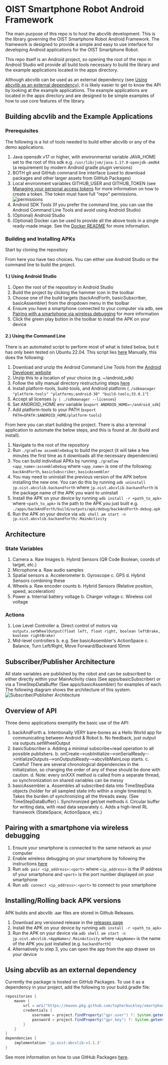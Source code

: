 # OIST Smartphone Robot Android Framework

The main purpose of this repo is to host the abcvlib development. This is the library governing the OIST Smartphone Robot Android Framework. The framework is designed to provide a simple and easy to use interface for developing Android applications for the OIST Smartphone Robot.

This repo itself is an Android project, so opening the root of the repo in Android Studio will provide all build tools necessary to build the library and the example applications located in the apps directory.

Although abcvlib can be used as an external dependency (see [Using abcvlib as an external dependency](#using-abcvlib-as-an-external-dependency)), it is likely easier to get to know the API by looking at the example applications. The example applications are located in the apps directory and are designed to be simple examples of how to use core features of the library.

## Building abcvlib and the Example Applications

### Prerequisites
The following is a list of tools needed to build either abcvlib or any of the demo applications.

1. Java opensdk v17 or higher, with environmental variable JAVA_HOME set to the root of this sdk e.g. `/usr/lib/jvm/java-1.17.0-openjdk-amd64` (a requirement by modern Android gradle plugin versions)
2. BOTH git and GitHub command line interface (used to download packages and other larger assets from GitHub Packages)
3. Local environment variables GITHUB_USER and GITHUB_TOKEN (see [Managing your personal access tokens](https://docs.github.com/en/authentication/keeping-your-account-and-data-secure/managing-your-personal-access-tokens) for more information on how to create a token. The token must have full "repo" permissions.
![permissions](./media/github_token_permissions.png)
4. Android SDK Tools (If you prefer the command line, you can use the Android Command Line Tools and avoid using Android Studio)
5. (Optional) Android Studio
6. (Optional) Docker can be used to provide all the above tools in a single ready-made image. See the [Docker README](docker/README.md) for more information.

### Building and Installing APKs
Start by cloning the repository

From here you have two choices. You can either use Android Studio or the command line to build the project.

#### 1.) Using Android Studio
1. Open the root of the repository in Android Studio
2. Build the project by clicking the hammer icon in the toolbar
3. Choose one of the build targets (backAndForth, basicSubscriber, basicAssembler) from the dropdown menu in the toolbar
4. Ensure you have a smartphone connected to your computer via adb, see [Pairing with a smartphone via wireless debugging](#pairing-with-a-smartphone-via-wireless-debugging) for more information
5. Click the green play button in the toolbar to install the APK on your device

#### 2.) Using the Command Line
There is an automated script to perform most of what is listed below, but it has only been tested on Ubuntu 22.04.
This script lies [here](https://github.com/topherbuckley/cmdline-tools-install/blob/main/install-cmdline-tools)
Manually, this does the following:

1. Download and unzip the Android Command Line Tools from the [Android Developer website](https://developer.android.com/studio#command-line-tools-only)
2. Unzip this to a location of your choice (e.g. ~/android_sdk)
3. Follow the silly manual directory restructuring steps [here](https://developer.android.com/tools/sdkmanager)
4. Install platform-tools, build-tools, and Android platform (`./sdkmanager "platform-tools" "platforms;android-30" "build-tools;33.0.1"`)
5. Accept all licenses (`y | ./sdkmanager --licenses`)
6. Set ANDROID_HOME env variable (`export ANDROID_HOME=~/android_sdk`)
7. Add platform-tools to your PATH (`export PATH=$PATH:$ANDROID_HOME/platform-tools`)

From here you can start building the project. There is also a terminal application to automate the below steps, and this is found at ./bi (build and install).

1. Navigate to the root of the repository
2. Run `./gradlew assembleDebug` to build the project (it will take a few minutes the first time as it downloads all the necessary dependencies)
3. You can build individual APKs by running `./gradlew <app_name>:assembleDebug` where `<app_name>` is one of the following: `backAndForth`, `basicSubscriber`, `basicAssembler`
4. You may need to uninstall the previous version of the APK before installing the new one. You can do this by running `adb uninstall jp.oist.abcvlib.backandforth` where `jp.oist.abcvlib.backandforth` is the package name of the APK you want to uninstall
5. Install the APK on your device by running `adb install -r <path_to_apk>` where `<path_to_apk>` is the path to the APK you just built e.g. `./apps/backAndForth/build/outputs/apk/debug/backAndForth-debug.apk`
6. Run the APK on your device via `adb shell am start -n jp.oist.abcvlib.backandforth/.MainActivity`

## Architecture

### State Variables
1. Camera
  a. Raw Images
  b. Hybrid Sensors (QR Code Boolean, coords of target, etc.)
2. Microphone
  a. Raw audio samples
3. Spatial sensors
  a. Accelerometer
  b. Gyroscope
  c. GPS
  d. Hybrid Sensors combining these
4. Wheels
  a. Raw encoder counts
  b. Hybrid Sensors (Relative position, speed, acceleration)
5. Power
  a. Internal battery voltage
  b. Charger voltage
  c. Wireless coil voltage

### Actions
1. Low Level Controller
  a. Direct control of motors via `outputs.setWheelOutput(float left, float right, boolean leftBrake, boolean rightBrake)`
2. Mid-level controllers
  b. e.g. See basicAssembler's ActionSpace
  c. Balance, Turn Left/Right, Move Forward/Backward 10mm

## Subscriber/Publisher Architecture
All state variables are published by the robot and can be subscribed to either directly within your MainActivity class (See apps/basicSubscriber) or via a TimeStepDataBuffer (See apps/basicAssembler) for examples of each. The following diagram shows the architecture of this system.
![Subscriber/Publisher Architecture](./media/publisher-subscriber.png)

## Overview of API
Three demo applications exemplify the basic use of the API:
1. backAndForth
  a. Intentionally VERY bare-bones as a Hello World app for communicating between Android & Robot
  b. No feedback, just output via outputs.setWheelOutput
2. basicSubscriber
  a. Adding a minimal subscribe+read operation to all possible publishers.
  b. onCreate-->usbInitialize-->onSerialReady-->initializeOutputs-->onOutputsReady-->abcvlibMainLoop starts.
  c. Careful! There are several chronological dependencies in the initialization, so changing the order of any of these should be done with caution.
  d. Note: every onXXX method is called from a separate thread, so synchronization on shared variables can be messy
3. basicAssembler
  a. Assembles all subscribed data into TimeStepData objects (holder for all sampled state info within a single timestep)
  b. Takes the burden of synchronizing all the threads away. (See TimeStepDataBuffer)
    i. Synchronized get/set methods
    ii. Circular buffer for writing data, with read data separately
  c. Adds a high-level RL framework (StateSpace, ActionSpace, etc.)

## Pairing with a smartphone via wireless debugging
1. Ensure your smartphone is connected to the same network as your computer
2. Enable wireless debugging on your smartphone by following the instructions [here](https://developer.android.com/studio/command-line/wireless-debugging)
3. Run `adb pair <ip_address>:<port>` where `<ip_address>` is the IP address of your smartphone and `<port>` is the port number displayed on your smartphone
4. Run `adb connect <ip_address>:<port>` to connect to your smartphone

## Installing/Rolling back APK versions
APK builds and abcvlib .aar files are stored in Github Releases.
1. Download any versioned release in the [releases page](https://github.com/oist/smartphone-robot-android/releases)
2. Install the APK on your device by running `adb install -r <path_to_apk>`
3. Run the APK on your device via `adb shell am start -n jp.oist.abcvlib.<AppName>/.MainActivity` where `<AppName>` is the name of the APK you just installed (e.g. `backandforth`)
4. Alternatively to step 3, you can open the app from the app drawer on your device


## Using abcvlib as an external dependency
Currently the package is hosted on GitHub Packages. To use it as a dependency in your project, add the following to your build.gradle file:

```gradle
repositories {
    maven {
        url = uri("https://maven.pkg.github.com/topherbuckley/smartphone-robot-android")
        credentials {
            username = project.findProperty("gpr.user") ?: System.getenv("GITHUB_USER")
            password = project.findProperty("gpr.key") ?: System.getenv("GITHUB_TOKEN")
        }
    }
}
dependencies {
    implementation 'jp.oist:abcvlib:v1.1.3'
}
```
See more information on how to use GitHub Packages [here](https://docs.github.com/en/packages/working-with-a-github-packages-registry/working-with-the-gradle-registry).
